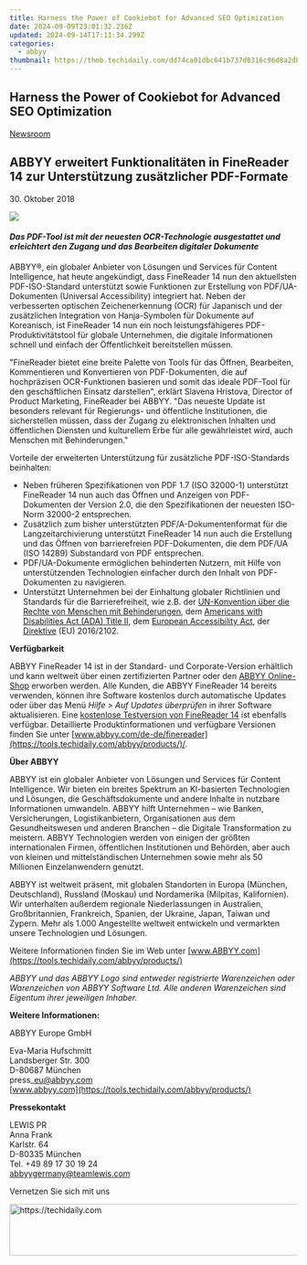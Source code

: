 ```yaml
---
title: Harness the Power of Cookiebot for Advanced SEO Optimization
date: 2024-09-09T23:01:32.236Z
updated: 2024-09-14T17:11:34.299Z
categories:
  - abbyy
thumbnail: https://thmb.techidaily.com/dd74ca01dbc641b737d0316c96d8a2db1900c3240cb26343210c013c6153bd21.jpg
---
```


## Harness the Power of Cookiebot for Advanced SEO Optimization

[Newsroom](https://tools.techidaily.com/abbyy/products/)

## ABBYY erweitert Funktionalitäten in FineReader 14 zur Unterstützung zusätzlicher PDF-Formate

30\. Oktober 2018

![](https://content.abbyy.com/-/media/project/abbyy/abbyy/branchtemplates/shutterstock_1272462163_1296-x-729.jpg?h=729&iar=0&w=1296)

#### _Das PDF-Tool ist mit der neuesten OCR-Technologie ausgestattet und erleichtert den Zugang und das Bearbeiten digitaler Dokumente_

  
ABBYY®, ein globaler Anbieter von Lösungen und Services für Content Intelligence, hat heute angekündigt, dass FineReader 14 nun den aktuellsten PDF-ISO-Standard unterstützt sowie Funktionen zur Erstellung von PDF/UA-Dokumenten (Universal Accessibility) integriert hat. Neben der verbesserten optischen Zeichenerkennung (OCR) für Japanisch und der zusätzlichen Integration von Hanja-Symbolen für Dokumente auf Koreanisch, ist FineReader 14 nun ein noch leistungsfähigeres PDF-Produktivitätstool für globale Unternehmen, die digitale Informationen schnell und einfach der Öffentlichkeit bereitstellen müssen.

"FineReader bietet eine breite Palette von Tools für das Öffnen, Bearbeiten, Kommentieren und Konvertieren von PDF-Dokumenten, die auf hochpräzisen OCR-Funktionen basieren und somit das ideale PDF-Tool für den geschäftlichen Einsatz darstellen", erklärt Slavena Hristova, Director of Product Marketing, FineReader bei ABBYY. "Das neueste Update ist besonders relevant für Regierungs- und öffentliche Institutionen, die sicherstellen müssen, dass der Zugang zu elektronischen Inhalten und öffentlichen Diensten und kulturellem Erbe für alle gewährleistet wird, auch Menschen mit Behinderungen."

Vorteile der erweiterten Unterstützung für zusätzliche PDF-ISO-Standards beinhalten:

* Neben früheren Spezifikationen von PDF 1.7 (ISO 32000-1) unterstützt FineReader 14 nun auch das Öffnen und Anzeigen von PDF-Dokumenten der Version 2.0, die den Spezifikationen der neuesten ISO-Norm 32000-2 entsprechen.
* Zusätzlich zum bisher unterstützten PDF/A-Dokumentenformat für die Langzeitarchivierung unterstützt FineReader 14 nun auch die Erstellung und das Öffnen von barrierefreien PDF-Dokumenten, die dem PDF/UA (ISO 14289) Substandard von PDF entsprechen.
* PDF/UA-Dokumente ermöglichen behinderten Nutzern, mit Hilfe von unterstützenden Technologien einfacher durch den Inhalt von PDF-Dokumenten zu navigieren.
* Unterstützt Unternehmen bei der Einhaltung globaler Richtlinien und Standards für die Barrierefreiheit, wie z.B. der [UN-Konvention über die Rechte von Menschen mit Behinderungen](https://www.un.org/development/desa/disabilities/convention-on-the-rights-of-persons-with-disabilities/the-convention-in-brief.html "UN-Konvention über die Rechte von Menschen mit Behinderungen"), dem [Americans with Disabilities Act (ADA) Title II](https://www.ada.gov/ada%5Ftitle%5FII.htm "Americans with Disabilities Act - Title 2"), dem [European Accessibility Act](http://ec.europa.eu/social/main.jsp?catId=1202&langId=en "European Accessibility Act"), der [Direktive](https://eur-lex.europa.eu/legal-content/EN/TXT/HTML/?uri=CELEX:32016L2102&from=DE "Eu directive 2016/2102") (EU) 2016/2102.

  
**Verfügbarkeit**

ABBYY FineReader 14 ist in der Standard- und Corporate-Version erhältlich und kann weltweit über einen zertifizierten Partner oder den [ABBYY Online-Shop](https://tools.techidaily.com/abbyy/products/) erworben werden. Alle Kunden, die ABBYY FineReader 14 bereits verwenden, können ihre Software kostenlos durch automatische Updates oder über das Menü _Hilfe > Auf Updates überprüfen_ in ihrer Software aktualisieren. Eine [kostenlose Testversion von FineReader 14](https://tools.techidaily.com/abbyy/products/) ist ebenfalls verfügbar. Detaillierte Produktinformationen und verfügbare Versionen finden Sie unter [www.abbyy.com/de-de/finereader](https://tools.techidaily.com/abbyy/products/)/.

  
**Über ABBYY**

ABBYY ist ein globaler Anbieter von Lösungen und Services für Content Intelligence. Wir bieten ein breites Spektrum an KI-basierten Technologien und Lösungen, die Geschäftsdokumente und andere Inhalte in nutzbare Informationen umwandeln. ABBYY hilft Unternehmen – wie Banken, Versicherungen, Logistikanbietern, Organisationen aus dem Gesundheitswesen und anderen Branchen – die Digitale Transformation zu meistern. ABBYY Technologien werden von einigen der größten internationalen Firmen, öffentlichen Institutionen und Behörden, aber auch von kleinen und mittelständischen Unternehmen sowie mehr als 50 Millionen Einzelanwendern genutzt.

ABBYY ist weltweit präsent, mit globalen Standorten in Europa (München, Deutschland), Russland (Moskau) und Nordamerika (Milpitas, Kalifornien). Wir unterhalten außerdem regionale Niederlassungen in Australien, Großbritannien, Frankreich, Spanien, der Ukraine, Japan, Taiwan und Zypern. Mehr als 1.000 Angestellte weltweit entwickeln und vermarkten unsere Technologien und Lösungen.

Weitere Informationen finden Sie im Web unter [www.ABBYY.com](https://tools.techidaily.com/abbyy/products/)

_ABBYY und das ABBYY Logo sind entweder registrierte Warenzeichen oder Warenzeichen von ABBYY Software Ltd. Alle anderen Warenzeichen sind Eigentum ihrer jeweiligen Inhaber._

  
**Weitere Informationen:**

ABBYY Europe GmbH

Eva-Maria Hufschmitt  
Landsberger Str. 300  
D-80687 München  
press\_eu@abbyy.com  
[www.abbyy.com](https://tools.techidaily.com/abbyy/products/)  
  
**Pressekontakt**

LEWIS PR  
Anna Frank  
Karlstr. 64  
D-80335 München  
Tel. +49 89 17 30 19 24  
[abbyygermany@teamlewis.com](https://tools.techidaily.com/abbyy/products/)

Vernetzen Sie sich mit uns

<ins class="adsbygoogle"
     style="display:block"
     data-ad-format="autorelaxed"
     data-ad-client="ca-pub-7571918770474297"
     data-ad-slot="1223367746"></ins>

<ins class="adsbygoogle"
     style="display:block"
     data-ad-client="ca-pub-7571918770474297"
     data-ad-slot="8358498916"
     data-ad-format="auto"
     data-full-width-responsive="true"></ins>



<!-- affiliate ads begin -->
<a href="https://appsumo.8odi.net/c/5597632/2123738/7443" target="_top" id="2123738">
  <img src="//a.impactradius-go.com/display-ad/7443-2123738" border="0" alt="https://techidaily.com" width="600" height="90"/>
</a>
<img height="0" width="0" src="https://appsumo.8odi.net/i/5597632/2123738/7443" style="position:absolute;visibility:hidden;" border="0" />
<!-- affiliate ads end -->

